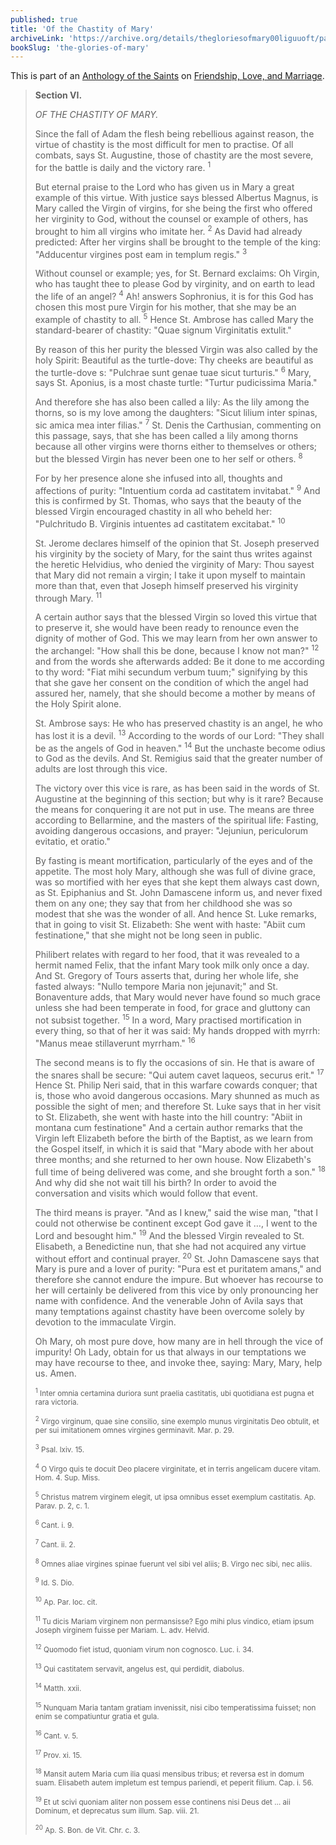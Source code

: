 ```yaml
---
published: true
title: 'Of the Chastity of Mary'
archiveLink: 'https://archive.org/details/thegloriesofmary00liguuoft/page/623?view=theater'
bookSlug: 'the-glories-of-mary'
---
```


This is part of an [Anthology of the Saints](/anthologies.html) on [Friendship, Love, and Marriage](/anthologies/friendship-love-and-marriage.html).

> **Section VI.**
>
> *OF THE CHASTITY OF MARY.*
>
> Since the fall of Adam the flesh being rebellious against reason, the virtue of chastity is the most difficult for men to practise. Of all combats, says St. Augustine, those of chastity are the most severe, for the battle is daily and the victory rare. <sup>1</sup>
>
> But eternal praise to the Lord who has given us in Mary a great example of this virtue. With justice says blessed Albertus Magnus, is Mary called the Virgin of virgins, for she being the first who offered her virginity to God, without the counsel or example of others, has brought to him all virgins who imitate her. <sup>2</sup> As David had already predicted: After her virgins shall be brought to the temple of the king: "Adducentur virgines post eam in templum regis." <sup>3</sup>
>
> Without counsel or example; yes, for St. Bernard exclaims: Oh Virgin, who has taught thee to please God by virginity, and on earth to lead the life of an angel? <sup>4</sup> Ah! answers Sophronius, it is for this God has chosen this most pure Virgin for his mother, that she may be an example of chastity to all. <sup>5</sup> Hence St. Ambrose has called Mary the standard-bearer of chastity: "Quae signum Virginitatis extulit."
>
> By reason of this her purity the blessed Virgin was also called by the holy Spirit: Beautiful as the turtle-dove: Thy cheeks are beautiful as the turtle-dove s: "Pulchrae sunt genae tuae sicut turturis." <sup>6</sup> Mary, says St. Aponius, is a most chaste turtle: "Turtur pudicissima Maria."
>
> And therefore she has also been called a lily: As the lily among the thorns, so is my love among the daughters: "Sicut lilium inter spinas, sic amica mea inter filias." <sup>7</sup> St. Denis the Carthusian, commenting on this passage, says, that she has been called a lily among thorns because all other virgins were thorns either to themselves or others; but the blessed Virgin has never been one to her self or others. <sup>8</sup>
>
> For by her presence alone she infused into all, thoughts and affections of purity: "Intuentium corda ad castitatem invitabat." <sup>9</sup> And this is confirmed by St. Thomas, who says that the beauty of the blessed Virgin encouraged chastity in all who beheld her: "Pulchritudo B. Virginis intuentes ad castitatem excitabat." <sup>10</sup>
>
> St. Jerome declares himself of the opinion that St. Joseph preserved his virginity by the society of Mary, for the saint thus writes against the heretic Helvidius, who denied the virginity of Mary: Thou sayest that Mary did not remain a virgin; I take it upon myself to maintain more than that, even that Joseph himself preserved his virginity through Mary. <sup>11</sup>
>
> A certain author says that the blessed Virgin so loved this virtue that to preserve it, she would have been ready to renounce even the dignity of mother of God. This we may learn from her own answer to the archangel: "How shall this be done, because I know not man?" <sup>12</sup> and from the words she afterwards added: Be it done to me according to thy word: "Fiat mihi secundum verbum tuum;" signifying by this that she gave her consent on the condition of which the angel had assured her, namely, that she should become a mother by means of the Holy Spirit alone.
>
> St. Ambrose says: He who has preserved chastity is an angel, he who has lost it is a devil. <sup>13</sup> According to the words of our Lord: "They shall be as the angels of God in heaven." <sup>14</sup> But the unchaste become odius to God as the devils. And St. Remigius said that the greater number of adults are lost through this vice.
>
> The victory over this vice is rare, as has been said in the words of St. Augustine at the beginning of this section; but why is it rare? Because the means for conquering it are not put in use. The means are three according to Bellarmine, and the masters of the spiritual life: Fasting, avoiding dangerous occasions, and prayer: "Jejuniun, periculorum evitatio, et oratio."
>
> By fasting is meant mortification, particularly of the eyes and of the appetite. The most holy Mary, although she was full of divine grace, was so mortified with her eyes that she kept them always cast down, as St. Epiphanius and St. John Damascene inform us, and never fixed them on any one; they say that from her childhood she was so modest that she was the wonder of all. And hence St. Luke remarks, that in going to visit St. Elizabeth: She went with haste: "Abiit cum festinatione," that she might not be long seen in public.
>
> Philibert relates with regard to her food, that it was revealed to a hermit named Felix, that the infant Mary took milk only once a day. And St. Gregory of Tours asserts that, during her whole life, she fasted always: "Nullo tempore Maria non jejunavit;" and St. Bonaventure adds, that Mary would never have found so much grace unless she had been temperate in food, for grace and gluttony can not subsist together. <sup>15</sup> In a word, Mary practised mortification in every thing, so that of her it was said: My hands dropped with myrrh: "Manus meae stillaverunt myrrham." <sup>16</sup>
>
> The second means is to fly the occasions of sin. He that is aware of the snares shall be secure: "Qui autem cavet laqueos, securus erit." <sup>17</sup> Hence St. Philip Neri said, that in this warfare cowards conquer; that is, those who avoid dangerous occasions. Mary shunned as much as possible the sight of men; and therefore St. Luke says that in her visit to St. Elizabeth, she went with haste into the hill country: "Abiit in montana cum festinatione" And a certain author remarks that the Virgin left Elizabeth before the birth of the Baptist, as we learn from the Gospel itself, in which it is said that "Mary abode with her about three months; and she returned to her own house. Now Elizabeth's full time of being delivered was come, and she brought forth a son." <sup>18</sup> And why did she not wait till his birth? In order to avoid the conversation and visits which would follow that event.
>
> The third means is prayer. "And as I knew," said the wise man, "that I could not otherwise be continent except God gave it …, I went to the Lord and besought him." <sup>19</sup> And the blessed Virgin revealed to St. Elisabeth, a Benedictine nun, that she had not acquired any virtue without effort and continual prayer. <sup>20</sup> St. John Damascene says that Mary is pure and a lover of purity: "Pura est et puritatem amans," and therefore she cannot endure the impure. But whoever has recourse to her will certainly be delivered from this vice by only pronouncing her name with confidence. And the venerable John of Avila says that many temptations against chastity have been overcome solely by devotion to the immaculate Virgin.
>
> Oh Mary, oh most pure dove, how many are in hell through the vice of impurity! Oh Lady, obtain for us that always in our temptations we may have recourse to thee, and invoke thee, saying: Mary, Mary, help us. Amen.
>
> <small><sup>1</sup> Inter omnia certamina duriora sunt praelia castitatis, ubi quotidiana est pugna et rara victoria.</small>
>
> <small><sup>2</sup> Virgo virginum, quae sine consilio, sine exemplo munus virginitatis Deo obtulit, et per sui imitationem omnes virgines germinavit. Mar. p. 29.</small>
>
> <small><sup>3</sup> Psal. lxiv. 15.</small>
>
> <small><sup>4</sup> O Virgo quis te docuit Deo placere virginitate, et in terris angelicam ducere vitam. Hom. 4. Sup. Miss.</small>
>
> <small><sup>5</sup> Christus matrem virginem elegit, ut ipsa omnibus esset exemplum castitatis. Ap. Parav. p. 2, c. 1.</small>
>
> <small><sup>6</sup> Cant. i. 9.</small>
>
> <small><sup>7</sup> Cant. ii. 2.</small>
>
> <small><sup>8</sup> Omnes aliae virgines spinae fuerunt vel sibi vel aliis; B. Virgo nec sibi, nec aliis.</small>
>
> <small><sup>9</sup> Id. S. Dio.</small>
>
> <small><sup>10</sup> Ap. Par. loc. cit.</small>
>
> <small><sup>11</sup> Tu dicis Mariam virginem non permansisse? Ego mihi plus vindico, etiam ipsum Joseph virginem fuisse per Mariam. L. adv. Helvid.</small>
>
> <small><sup>12</sup> Quomodo fiet istud, quoniam virum non cognosco. Luc. i. 34.</small>
>
> <small><sup>13</sup> Qui castitatem servavit, angelus est, qui perdidit, diabolus.</small>
>
> <small><sup>14</sup> Matth. xxii.</small>
>
> <small><sup>15</sup> Nunquam Maria tantam gratiam invenissit, nisi cibo temperatissima fuisset; non enim se compatiuntur gratia et gula.</small>
>
> <small><sup>16</sup> Cant. v. 5.</small>
>
> <small><sup>17</sup> Prov. xi. 15.</small>
>
> <small><sup>18</sup> Mansit autem Maria cum ilia quasi mensibus tribus; et reversa est in domum suam. Elisabeth autem impletum est tempus pariendi, et peperit filium. Cap. i. 56.</small>
>
> <small><sup>19</sup> Et ut scivi quoniam aliter non possem esse continens nisi Deus det … aii Dominum, et deprecatus sum illum. Sap. viii. 21.</small>
>
> <small><sup>20</sup> Ap. S. Bon. de Vit. Chr. c. 3.</small>